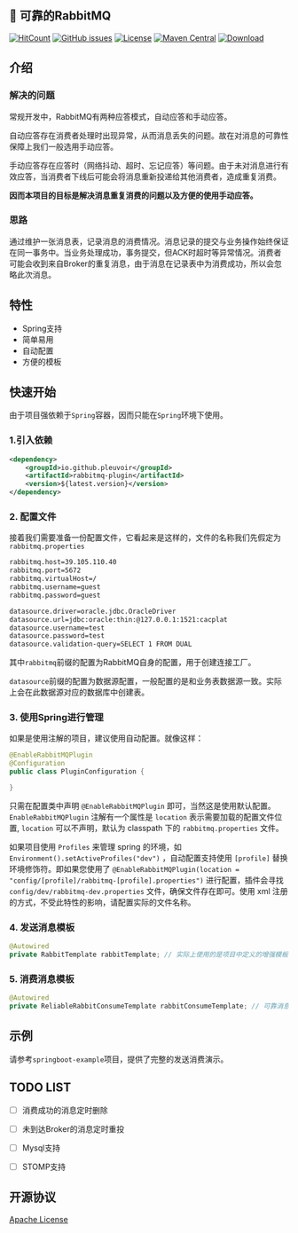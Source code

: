 
## :rocket: 可靠的RabbitMQ

[![HitCount](http://hits.dwyl.io/pleuvoir/rabbitmq-plugin.svg)](http://hits.dwyl.io/pleuvoir/rabbitmq-plugin) 
[![GitHub issues](https://img.shields.io/github/issues/pleuvoir/rabbitmq-plugin.svg)](https://github.com/pleuvoir/rabbitmq-plugin/issues)
[![License](https://img.shields.io/badge/License-Apache%202.0-blue.svg?label=license)](https://github.com/pleuvoir/rabbitmq-plugin/blob/master/LICENSE)
[![Maven Central](https://img.shields.io/maven-central/v/io.github.pleuvoir/rabbitmq-plugin.svg?label=maven%20central)](https://oss.sonatype.org/#nexus-search;quick~rabbitmq-plugin)
[![Download](https://img.shields.io/badge/downloads-master-green.svg)](https://codeload.github.com/pleuvoir/rabbitmq-plugin/zip/master)


## 介绍


### 解决的问题

常规开发中，RabbitMQ有两种应答模式，自动应答和手动应答。

自动应答存在消费者处理时出现异常，从而消息丢失的问题。故在对消息的可靠性保障上我们一般选用手动应答。

手动应答存在应答时（网络抖动、超时、忘记应答）等问题。由于未对消息进行有效应答，当消费者下线后可能会将消息重新投递给其他消费者，造成重复消费。

**因而本项目的目标是解决消息重复消费的问题以及方便的使用手动应答。**


### 思路

通过维护一张消息表，记录消息的消费情况。消息记录的提交与业务操作始终保证在同一事务中。当业务处理成功，事务提交，但ACK时超时等异常情况。消费者可能会收到来自Broker的重复消息，由于消息在记录表中为消费成功，所以会忽略此次消息。

## 特性

- Spring支持
- 简单易用
- 自动配置
- 方便的模板


## 快速开始

由于项目强依赖于`Spring`容器，因而只能在`Spring`环境下使用。

### 1.引入依赖

```xml
<dependency>
	<groupId>io.github.pleuvoir</groupId>
	<artifactId>rabbitmq-plugin</artifactId>
	<version>${latest.version}</version>
</dependency>
```

### 2. 配置文件

接着我们需要准备一份配置文件，它看起来是这样的，文件的名称我们先假定为 `rabbitmq.properties`

```xml
rabbitmq.host=39.105.110.40
rabbitmq.port=5672
rabbitmq.virtualHost=/
rabbitmq.username=guest
rabbitmq.password=guest

datasource.driver=oracle.jdbc.OracleDriver
datasource.url=jdbc:oracle:thin:@127.0.0.1:1521:cacplat
datasource.username=test
datasource.password=test
datasource.validation-query=SELECT 1 FROM DUAL
```

其中`rabbitmq`前缀的配置为RabbitMQ自身的配置，用于创建连接工厂。

`datasource`前缀的配置为数据源配置，一般配置的是和业务表数据源一致。实际上会在此数据源对应的数据库中创建表。


### 3. 使用Spring进行管理


如果是使用注解的项目，建议使用自动配置。就像这样：

```java
@EnableRabbitMQPlugin
@Configuration
public class PluginConfiguration {

}
```

只需在配置类中声明 `@EnableRabbitMQPlugin` 即可，当然这是使用默认配置。 `EnableRabbitMQPlugin` 注解有一个属性是  `location` 表示需要加载的配置文件位置, `location` 可以不声明，默认为  classpath 下的 `rabbitmq.properties` 文件。 

如果项目使用  `Profiles` 来管理 spring 的环境，如  `Environment().setActiveProfiles("dev")` ，自动配置支持使用 `[profile]` 替换环境修饰符。即如果您使用了 `@EnableRabbitMQPlugin(location = "config/[profile]/rabbitmq-[profile].properties")` 进行配置，插件会寻找   `config/dev/rabbitmq-dev.properties` 文件，确保文件存在即可。使用 xml 注册的方式，不受此特性的影响，请配置实际的文件名称。

### 4. 发送消息模板

```java
@Autowired
private RabbitTemplate rabbitTemplate; // 实际上使用的是项目中定义的增强模板，会在每次发送消息时带上messageId
```

### 5. 消费消息模板

```java
@Autowired
private ReliableRabbitConsumeTemplate rabbitConsumeTemplate; // 可靠消息消费模板
```

## 示例

请参考`springboot-example`项目，提供了完整的发送消费演示。


## TODO LIST

- [ ] 消费成功的消息定时删除
- [ ] 未到达Broker的消息定时重投
- [ ] Mysql支持
- [ ] STOMP支持


## 开源协议
[Apache License](LICENSE)


